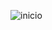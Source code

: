 ![inicio](https://user-images.githubusercontent.com/65626739/162601297-ba0d8af7-6fd6-4ce4-9d3e-66187f9517e8.png)
